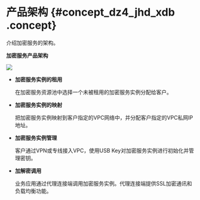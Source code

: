 # 产品架构 {#concept_dz4_jhd_xdb .concept}

介绍加密服务的架构。

**加密服务产品架构**

![](http://static-aliyun-doc.oss-cn-hangzhou.aliyuncs.com/assets/img/13703/3369_zh-CN.png)

-   **加密服务实例的租用**

    在加密服务资源池中选择一个未被租用的加密服务实例分配给客户。

-   **加密服务实例的映射**

    把加密服务实例映射到客户指定的VPC网络中，并分配客户指定的VPC私网IP地址。

-   **加密服务实例管理**

    客户通过VPN或专线接入VPC，使用USB Key对加密服务实例进行初始化并管理密钥。

-   **加解密调用**

    业务应用通过代理连接端调用加密服务实例。代理连接端提供SSL加密通讯和负载均衡功能。


